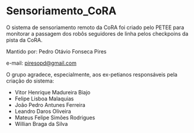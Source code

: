 # Sensoriamento_CoRA
O sistema de sensoriamento remoto da CoRA foi criado pelo PETEE para monitorar a passagem dos robôs seguidores de linha pelos checkpoins da pista da CoRA.

Mantido por: Pedro Otávio Fonseca Pires

e-mail: piresopd@gmail.com


O grupo agradece, especialmente, aos ex-petianos responsáveis pela criação do sistema:
- Vitor Henrique Madureira Biajo
- Felipe Lisboa Malaquias
- João Pedro Antunes Ferreira
- Leandro Daros Oliveira
- Mateus Felipe Simões Rodrigues
- Willian Braga da Silva
